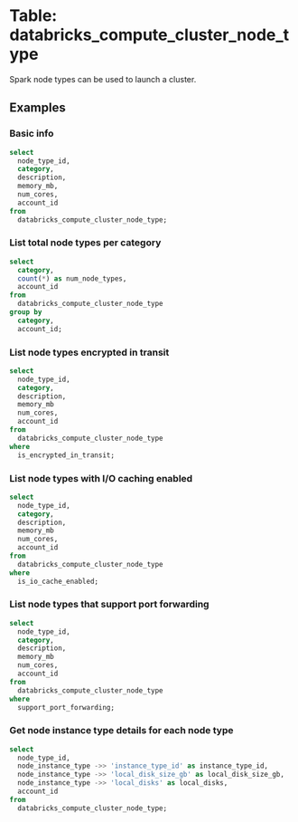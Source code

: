 # Table: databricks_compute_cluster_node_type

Spark node types can be used to launch a cluster.

## Examples

### Basic info

```sql
select
  node_type_id,
  category,
  description,
  memory_mb,
  num_cores,
  account_id
from
  databricks_compute_cluster_node_type;
```

### List total node types per category

```sql
select
  category,
  count(*) as num_node_types,
  account_id
from
  databricks_compute_cluster_node_type
group by
  category,
  account_id;
```

### List node types encrypted in transit

```sql
select
  node_type_id,
  category,
  description,
  memory_mb
  num_cores,
  account_id
from
  databricks_compute_cluster_node_type
where
  is_encrypted_in_transit;
```

### List node types with I/O caching enabled

```sql
select
  node_type_id,
  category,
  description,
  memory_mb
  num_cores,
  account_id
from
  databricks_compute_cluster_node_type
where
  is_io_cache_enabled;
```

### List node types that support port forwarding

```sql
select
  node_type_id,
  category,
  description,
  memory_mb
  num_cores,
  account_id
from
  databricks_compute_cluster_node_type
where
  support_port_forwarding;
```

### Get node instance type details for each node type

```sql
select
  node_type_id,
  node_instance_type ->> 'instance_type_id' as instance_type_id,
  node_instance_type ->> 'local_disk_size_gb' as local_disk_size_gb,
  node_instance_type ->> 'local_disks' as local_disks,
  account_id
from
  databricks_compute_cluster_node_type;
```
